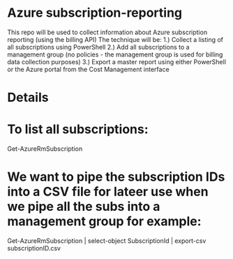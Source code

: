 # Azure subscription-reporting

This repo will be used to collect information about Azure subscription reporting (using the billing API)
The technique will be:
1.) Collect a listing of all subscriptions using PowerShell
2.) Add all subscriptions to a management group (no policies - the management group is used for billing data collection purposes)
3.) Export a master report using either PowerShell or the Azure portal from the Cost Management interface
#
# Details
# To list all subscriptions:

Get-AzureRmSubscription 

# We want to pipe the subscription IDs into a CSV file for lateer use when we pipe all the subs into a management group for example:

Get-AzureRmSubscription | select-object SubscriptionId | export-csv subscriptionID.csv
